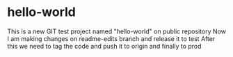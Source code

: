 # hello-world
This is a new GIT test project named "hello-world" on public repository
Now I am making changes on readme-edits branch and release it to test
After this we need to tag the code and push it to origin and finally to prod
